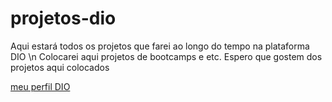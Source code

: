 # projetos-dio

Aqui estará todos os projetos que farei ao longo do tempo na plataforma DIO \n
Colocarei aqui projetos de bootcamps e etc.
Espero que gostem dos projetos aqui colocados

[meu perfil DIO](https://web.dio.me/users/mateus_md1902/)
